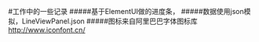 #工作中的一些记录
#####基于ElementUI做的进度条，
#####数据使用json模拟，LineViewPanel.json
#####图标来自阿里巴巴字体图标库
http://www.iconfont.cn/